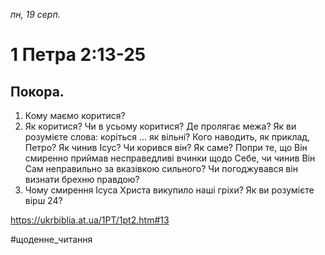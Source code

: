 
_пн, 19 серп._

# 1 Петра 2:13-25

## Покора.
1. Кому маємо коритися?
2. Як коритися? Чи в усьому коритися? Де пролягає межа? Як ви розумієте слова: коріться ... як вільні? Кого наводить, як приклад, Петро? Як чинив Ісус? Чи корився він? Як саме? Попри те, що Він смиренно приймав несправедливі вчинки щодо Себе, чи чинив Він Сам неправильно за вказівкою сильного? Чи погоджувався він визнати брехню правдою?
3. Чому смирення Ісуса Христа викупило наші гріхи? Як ви розумієте вірш 24?

https://ukrbiblia.at.ua/1PT/1pt2.htm#13 

#щоденне_читання
